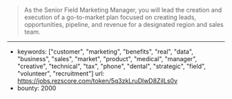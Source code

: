 >As the Senior Field Marketing Manager, you will lead the creation and execution of a go-to-market plan focused on creating leads, opportunities, pipeline, and revenue for a designated region and sales team. 
------
- keywords: ["customer", "marketing", "benefits", "real", "data", "business", "sales", "market", "product", "medical", "manager", "creative", "technical", "tax", "phone", "dental", "strategic", "field", "volunteer", "recruitment"]
url: https://jobs.rezscore.com/token/5q3zkLruDlwD8ZiILs0v
- bounty: 2000
